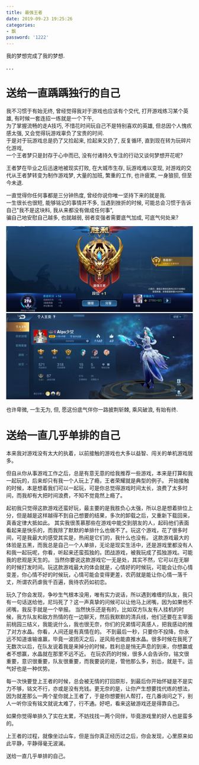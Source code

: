 ```yaml
---
title: 最强王者
date: 2019-09-23 19:25:26
categories:
- 飘
password: '1222'
---
```




我的梦想完成了我的梦想.  

**. . .**<!-- more -->


# 送给一直踽踽独行的自己

我不习惯于有始无终, 曾经觉得我对于游戏也应该有个交代, 打开游戏练习某个英雄, 有时候一套连招一练就是一个下午,  
为了掌握流畅的走A技巧, 不惜花时间玩自己不是特别喜欢的英雄, 但总因个人愧疚感太强, 又会觉得玩游戏辜负了宝贵的时间.  
于是对于玩游戏总是扔了又捡起来, 捡起来又扔了, 反复循环, 直到现在转为玩碎片化游戏,  
一个王者梦只是封存于心中而已, 没有付诸持久专注的行动又谈何梦想开花呢?

王者梦在毕业之后迅速地被现实打败, 在大城市生存, 玩游戏难以变现, 对游戏的交代从王者梦转变为制作游戏梦, 大量的加班, 繁重的工作, 也许疲累, 一身狼狈, 但至今未退.

一直觉得你任何事都是三分钟热度, 曾经你说你唯一坚持下来的就是我.  
一生很长也很短, 能够铭记的事情并不多, 当遇到挫折的时候, 可能总会习惯于告诉自己"我不是这块料, 我从来都没有做成任何事",   
骗自己地安慰自己越多, 也就越弱, 弱者变强者需要底气加成, 可底气何处来?  

![img1](/img/alice_challenger/challenger_1.jpg)
![img1](/img/alice_challenger/challenger_2.jpg)

也许卑微, 一生无为, 但, 愿这份底气伴你一路披荆斩棘, 乘风破浪, 有始有终.


# 送给一直几乎单排的自己

本来我对游戏没有太大的执着，以前接触的游戏也大多以益智、闯关的单机游戏居多。

但自从你从事游戏工作之后，总是有意无意的给我推荐一些游戏，本来是打算和我一起玩的，后来却只有我一个人玩上了瘾，王者荣耀就是典型的例子。 开始接触的时候，本是想着我们可以一起玩，可是你总觉得游戏时间太长，浪费了太多时间，而我却有大把时间浪费，不知不觉竟然上瘾了。

起初我只觉得这款游戏还蛮好玩，最主要的是我胜负心太强，所以总是想着排位上分，但是越是这样越得不到自己想要的结果，多次的卸载之后，又重新下载回来，真香定律大抵如此。 其实我很羡慕那些在游戏中能交到朋友的人，起码他们表面看起来是快乐的，而我除了默默的单排什么也做不了。玩这个游戏，花了很多时间，可是我最大的感受其实是，热闹是它们的，我什么也没有。 这款游戏最大的体验是五黑，而我总是自己一个人单排，无论是现实生活中，还是游戏里都没有人和我一起玩呢，你看，听起来还蛮孤独的。团战游戏，被我玩成了孤独游戏。可能我的悲观是天生的。 当然你要说这款游戏它一无是处，其实不然，它可以在无聊的时候打发时间。玩这款游戏最大的体会就是，心情好的时候玩，可能会让你心情变差，你心情不好的时候玩，心情可能会变得更差，农药就是能让你心情一落千丈，所谓农药虐我千百遍，我待农药如初恋。
 
玩久了你会发现，争吵生气根本没用，唯有实力说话，所以遇到难缠的队友，我只有一句话送给他，尼玛死了？这一声真挚的问候可以让他马上闭嘴，因为如果他不闭嘴，我反手就是一个举报。 当然快乐还是有的，比如双方队友有人挂机的时候，我方队友和敌方热情的在一边聊天，然后我默默的清兵线，他们还要在主宰面前桃园三结义，我能说什么，我也很无奈，你们的兄弟情可真感人，把我感动的推了对方水晶。你看，人间还是有真情在的。 不到最后一秒，只要你不投降，你永远不知道谁输谁赢，毕竟一波团灭之后，逆风局也能直推水晶。很多时候在我死了无数次以后，在队友说着我是来掉分的时候，胜利总是悄无声息的到来，你想赢或者不想赢，水晶就在那里不远不近。 在玩农药的时候，很多人会告诉你，铭文很重要，意识很重要，队友很重要，而我要说的是，管他那么多，别怂，就是干。运气好也是一种优势。

每一次快要登上王者的时候，总会被无情的打回原形，到最后你开始怀疑是不是实力不够，铭文不行，亦或是没有充钱。更无奈的是，让你产生想要找代练的想法，因为就差那么一两个星你就上王者了，于是你想要别人帮打，在几番询问之下，别人一听你没有铭文就说太难了，行不通。好吧，看来这破游戏还是得靠自己。

如果你觉得单排久了实在太累，不妨找找一两个同伴，毕竟游戏里的好人也是蛮多的。

上王者的过程，就像坐过山车，但是当你真正经历过之后，你会发现，心里原来如此平静，平静得毫无波澜。

送给一直几乎单排的自己。